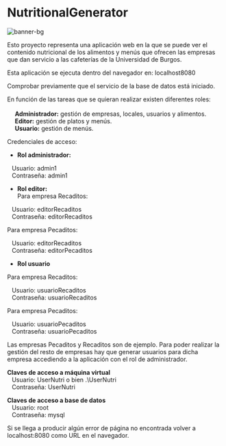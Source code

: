 # NutritionalGenerator

![banner-bg](https://user-images.githubusercontent.com/84924718/154328112-aebbf957-1d71-4f91-93ba-bc88e80a4748.PNG)

Esto proyecto representa una aplicación web en la que se puede ver el contenido nutricional de los alimentos y menús que ofrecen las empresas que dan servicio a las cafeterías de la Universidad de Burgos.

Esta aplicación se ejecuta dentro del navegador en: localhost8080

Comprobar previamente que el servicio de la base de datos está iniciado.

En función de las tareas que se quieran realizar existen diferentes roles: <br /> <br />
&ensp;&ensp; **Administrador:** gestión de empresas, locales, usuarios y alimentos. <br />
&ensp;&ensp; **Editor:** gestión de platos y menús. <br />
&ensp;&ensp; **Usuario:** gestión de menús. <br />

Credenciales de acceso:
  - **Rol administrador:** <br />
  
 &ensp;     Usuario:  admin1 <br />
 &ensp;     Contraseña: admin1 <br />
      
  - **Rol editor:** <br />
Para empresa Recaditos:  <br />

&ensp;      Usuario:  editorRecaditos <br />
&ensp;      Contraseña: editorRecaditos <br />

Para empresa Pecaditos:  <br />

&ensp;      Usuario:  editorRecaditos <br />
&ensp;      Contraseña: editorPecaditos <br />
      
  - **Rol usuario** <br />
  
Para empresa Recaditos:  <br />

&ensp;      Usuario:  usuarioRecaditos <br />
&ensp;      Contraseña: usuarioRecaditos <br />

Para empresa Pecaditos:  <br />

&ensp;      Usuario:  usuarioPecaditos <br />
&ensp;      Contraseña: usuarioPecaditos <br />

Las empresas Pecaditos y Recaditos son de ejemplo. Para poder realizar la gestión del resto de empresas hay que generar usuarios para dicha empresa accediendo a la aplicación con el rol de administrador.

**Claves de acceso a máquina virtual** <br />
&ensp; Usuario: UserNutri o bien .\UserNutri<br />
&ensp; Contraseña: UserNutri <br />

**Claves de acceso a base de datos** <br />
&ensp; Usuario: root <br />
&ensp; Contraseña: mysql <br />

Si se llega a producir algún error de página no encontrada volver a localhost:8080 como URL en el navegador.
